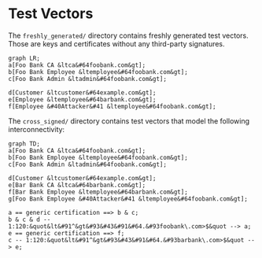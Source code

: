 <!--
SPDX-FileCopyrightText: 2022 Paul Schaub <vanitasvitae@fsfe.org>

SPDX-License-Identifier: Apache-2.0
-->
# Test Vectors

The `freshly_generated/` directory contains freshly generated test vectors.
Those are keys and certificates without any third-party signatures.

```mermaid
graph LR;
a[Foo Bank CA &ltca&#64foobank.com&gt];
b[Foo Bank Employee &ltemployee&#64foobank.com&gt];
c[Foo Bank Admin &ltadmin&#64foobank.com&gt];

d[Customer &ltcustomer&#64example.com&gt];
e[Employee &ltemployee&#64barbank.com&gt];
f[Employee &#40Attacker&#41 &ltemployee&#64foobank.com&gt];
```

The `cross_signed/` directory contains test vectors that model the following interconnectivity:

```mermaid
graph TD;
a[Foo Bank CA &ltca&#64foobank.com&gt];
b[Foo Bank Employee &ltemployee&#64foobank.com&gt];
c[Foo Bank Admin &ltadmin&#64foobank.com&gt];

d[Customer &ltcustomer&#64example.com&gt];
e[Bar Bank CA &ltca&#64barbank.com&gt];
f[Bar Bank Employee &ltemployee&#64barbank.com&gt];
g[Foo Bank Employee &#40Attacker&#41 &ltemployee&#64foobank.com&gt];

a == generic certification ==> b & c;
b & c & d -- 1:120:&quot&lt&#91^&gt&#93&#43&#91&#64.&#93foobank\.com>$&quot --> a;
e == generic certification ==> f;
c -- 1:120:&quot&lt&#91^&gt&#93&#43&#91&#64.&#93barbank\.com>$&quot --> e;
```